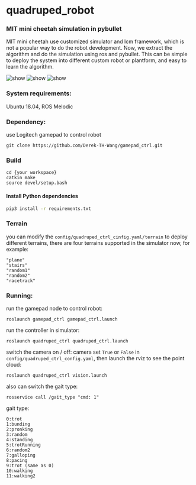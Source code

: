 # quadruped_robot

### MIT mini cheetah simulation in pybullet
MIT mini cheetah use customized simulator and lcm framework, which is not a popular way to do the robot development. Now, we extract the algorithm and do the simulation using ros and pybullet. This can be simple to deploy the system into different custom robot or plantform, and easy to learn the algorithm.

<img src="https://github.com/Derek-TH-Wang/quadruped_ctrl/blob/master/quadruped_balance.gif" alt="show" />
<img src="https://github.com/Derek-TH-Wang/quadruped_ctrl/blob/master/vision.png" alt="show" />
<img src="https://github.com/Derek-TH-Wang/quadruped_ctrl/blob/master/rviz.png" alt="show" />

### System requirements:
Ubuntu 18.04, ROS Melodic

### Dependency:
use Logitech gamepad to control robot
```
git clone https://github.com/Derek-TH-Wang/gamepad_ctrl.git
```

### Build
```
cd {your workspace}
catkin make
source devel/setup.bash
```

#### Install Python dependencies

```bash
pip3 install -r requirements.txt
```

### Terrain
you can modify the ```config/quadruped_ctrl_cinfig.yaml/terrain``` to deploy different terrains, there are four terrains supported in the simulator now, for example:
```
"plane"
"stairs"
"random1"
"random2"
"racetrack"
```

### Running:
run the gamepad node to control robot:
```
roslaunch gamepad_ctrl gamepad_ctrl.launch
```
run the controller in simulator:
```
roslaunch quadruped_ctrl quadruped_ctrl.launch
```

switch the camera on / off:
camera set ```True``` or ```False``` in ```config/quadruped_ctrl_config.yaml```, then launch the rviz to see the point cloud:
```
roslaunch quadruped_ctrl vision.launch
```

also can switch the gait type:
```
rosservice call /gait_type "cmd: 1"
```

gait type:
```
0:trot
1:bunding
2:pronking
3:random
4:standing
5:trotRunning
6:random2
7:galloping
8:pacing
9:trot (same as 0)
10:walking
11:walking2
```

